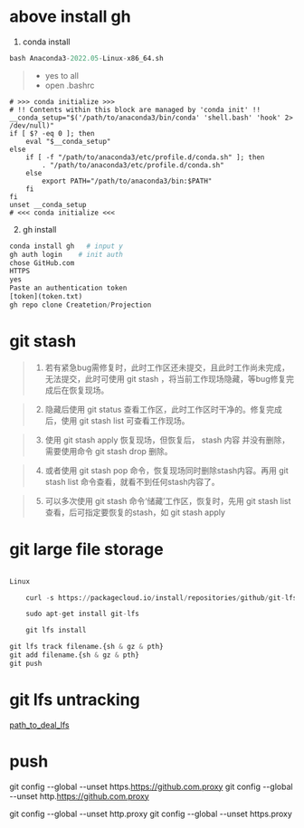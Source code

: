 # above install gh

1. conda install 
```python
bash Anaconda3-2022.05-Linux-x86_64.sh
```
> * yes to all
> * open .bashrc
```
# >>> conda initialize >>>
# !! Contents within this block are managed by 'conda init' !!
__conda_setup="$('/path/to/anaconda3/bin/conda' 'shell.bash' 'hook' 2> /dev/null)"
if [ $? -eq 0 ]; then
    eval "$__conda_setup"
else
    if [ -f "/path/to/anaconda3/etc/profile.d/conda.sh" ]; then
        . "/path/to/anaconda3/etc/profile.d/conda.sh"
    else
        export PATH="/path/to/anaconda3/bin:$PATH"
    fi
fi
unset __conda_setup
# <<< conda initialize <<<

```
2. gh install

```python
conda install gh   # input y 
gh auth login    # init auth
chose GitHub.com
HTTPS
yes
Paste an authentication token
[token](token.txt)
gh repo clone Createtion/Projection
```

# git stash

> 1. 若有紧急bug需修复时，此时工作区还未提交，且此时工作尚未完成，无法提交，此时可使用 git stash ，将当前工作现场隐藏，等bug修复完成后在恢复现场。

> 2. 隐藏后使用 git status 查看工作区，此时工作区时干净的。修复完成后，使用 git stash list 可查看工作现场。

> 3. 使用 git stash apply 恢复现场，但恢复后， stash 内容 并没有删除，需要使用命令 git stash drop 删除。

> 4. 或者使用 git stash pop 命令，恢复现场同时删除stash内容。再用 git stash list 命令查看，就看不到任何stash内容了。

> 5. 可以多次使用 git stash 命令‘储藏’工作区，恢复时，先用 git stash list 查看，后可指定要恢复的stash，如 git stash apply 

# git large file storage

```python

Linux

    curl -s https://packagecloud.io/install/repositories/github/git-lfs/script.deb.sh | sudo bash

    sudo apt-get install git-lfs

    git lfs install
```

```python
git lfs track filename.{sh & gz & pth}
git add filename.{sh & gz & pth}
git push
```

# git lfs untracking

[path_to_deal_lfs](https://www.zhihu.com/question/459526905/answer/2618299680)

# push
git config --global  --unset https.https://github.com.proxy 
git config --global  --unset http.https://github.com.proxy 

git config --global --unset http.proxy 
git config --global --unset https.proxy
